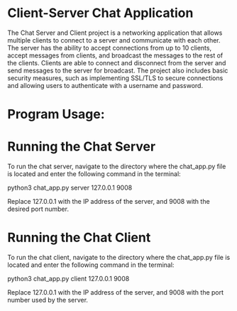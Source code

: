 # Client-Server Chat Application

The Chat Server and Client project is a networking application that allows multiple clients to connect to a server and communicate with each other. The server has the ability to accept connections from up to 10 clients, accept messages from clients, and broadcast the messages to the rest of the clients. Clients are able to connect and disconnect from the server and send messages to the server for broadcast. The project also includes basic security measures, such as implementing SSL/TLS to secure connections and allowing users to authenticate with a username and password.

# Program Usage:

# Running the Chat Server

To run the chat server, navigate to the directory where the chat_app.py file is located and enter the following command in the terminal:

python3 chat_app.py server 127.0.0.1 9008

Replace 127.0.0.1 with the IP address of the server, and 9008 with the desired port number.

# Running the Chat Client

To run the chat client, navigate to the directory where the chat_app.py file is located and enter the following command in the terminal:

python3 chat_app.py client 127.0.0.1 9008

Replace 127.0.0.1 with the IP address of the server, and 9008 with the port number used by the server.
